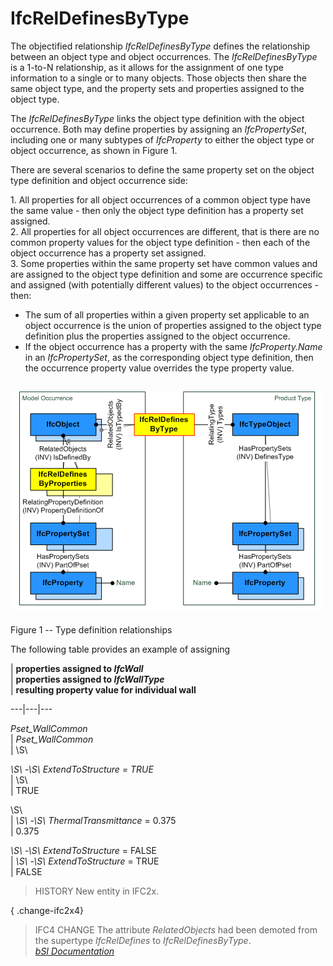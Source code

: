 IfcRelDefinesByType
===================
The objectified relationship _IfcRelDefinesByType_ defines the relationship
between an object type and object occurrences. The _IfcRelDefinesByType_ is a
1-to-N relationship, as it allows for the assignment of one type information
to a single or to many objects. Those objects then share the same object type,
and the property sets and properties assigned to the object type.  
  
The _IfcRelDefinesByType_ links the object type definition with the object
occurrence. Both may define properties by assigning an _IfcPropertySet_,
including one or many subtypes of _IfcProperty_ to either the object type or
object occurrence, as shown in Figure 1.  
  
There are several scenarios to define the same property set on the object type
definition and object occurrence side:  
  
1\. All properties for all object occurrences of a common object type have the
same value - then only the object type definition has a property set assigned.  
2\. All properties for all object occurrences are different, that is there are
no common property values for the object type definition - then each of the
object occurrence has a property set assigned.  
3\. Some properties within the same property set have common values and are
assigned to the object type definition and some are occurrence specific and
assigned (with potentially different values) to the object occurrences - then:  
* The sum of all properties within a given property set applicable to an object occurrence is the union of properties assigned to the object type definition plus the properties assigned to the object occurrence.  
* If the object occurrence has a property with the same _IfcProperty.Name_ in an _IfcPropertySet_, as the corresponding object type definition, then the occurrence property value overrides the type property value.   
  
  
![instance diagram](../figures/ifcreldefinesbytype_fig-1.png)  
---  
  

Figure 1 -- Type definition relationships

  
  
  
The following table provides an example of assigning  
  
  
  
|  **properties assigned to _IfcWall_**  
|  **properties assigned to _IfcWallType_**  
|  **resulting property value for individual wall**  
  
---|---|---  
  
  
 _Pset_WallCommon_  
|  _Pset_WallCommon_  
|  \S\  
  
  
  
_\S\ -\S\ ExtendToStructure = TRUE_  
| \S\  
| TRUE  
  
  
  
\S\  
| _\S\ -\S\ ThermalTransmittance_ = 0.375  
| 0.375  
  
  
  
 _\S\ -\S\ ExtendToStructure_ = FALSE  
|  _\S\ -\S\ ExtendToStructure_ = TRUE  
| FALSE  
  
  
  
  
> HISTORY  New entity in IFC2x.  
  
{ .change-ifc2x4}  
> IFC4 CHANGE  The attribute _RelatedObjects_ had been demoted from the
> supertype _IfcRelDefines_ to _IfcRelDefinesByType_.  
[ _bSI
Documentation_](https://standards.buildingsmart.org/IFC/DEV/IFC4_2/FINAL/HTML/schema/ifckernel/lexical/ifcreldefinesbytype.htm)


